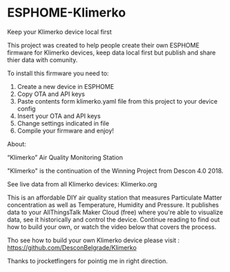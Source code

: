 # ESPHOME-Klimerko
Keep your Klimerko device local first

This project was created to help people create their own ESPHOME firmware for Klimerko devices, keep data local first but publish and share thier data with comunity.

To install this firmware you need to:
1. Create a new device in ESPHOME
2. Copy OTA and API keys
3. Paste contents form klimerko.yaml file from this project to your device config
4. Insert your OTA and API keys
5. Change settings indicated in file
6. Compile your firmware and enjoy!

About:

“Klimerko” Air Quality Monitoring Station

"Klimerko" is the continuation of the Winning Project from Descon 4.0 2018.

See live data from all Klimerko devices: Klimerko.org

This is an affordable DIY air quality station that measures Particulate Matter concentration as well as Temperature, Humidity and Pressure.
It publishes data to your AllThingsTalk Maker Cloud (free) where you're able to visualize data, see it historically and control the device.
Continue reading to find out how to build your own, or watch the video below that covers the process.

Tho see how to build your own Klimerko device please visit : https://github.com/DesconBelgrade/Klimerko

Thanks to jrocketfingers for pointig me in right direction.

